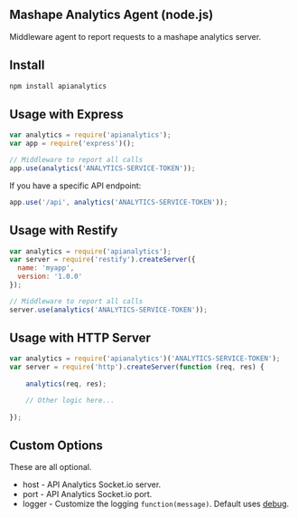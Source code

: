 Mashape Analytics Agent (node.js)
-------------------------------------------

Middleware agent to report requests to a mashape analytics server.

Install
-------

```bash
npm install apianalytics
```

Usage with Express
------------------

```javascript
var analytics = require('apianalytics');
var app = require('express')();

// Middleware to report all calls
app.use(analytics('ANALYTICS-SERVICE-TOKEN'));
```

If you have a specific API endpoint:
```javascript
app.use('/api', analytics('ANALYTICS-SERVICE-TOKEN'));
```

Usage with Restify
------------------

```javascript
var analytics = require('apianalytics');
var server = require('restify').createServer({
  name: 'myapp',
  version: '1.0.0'
});

// Middleware to report all calls
server.use(analytics('ANALYTICS-SERVICE-TOKEN'));
```

Usage with HTTP Server
----------------------

``` javascript
var analytics = require('apianalytics')('ANALYTICS-SERVICE-TOKEN');
var server = require('http').createServer(function (req, res) {
    
    analytics(req, res);

    // Other logic here...
    
});
```

Custom Options
--------------

These are all optional.

* host - API Analytics Socket.io server.
* port - API Analytics Socket.io port.  
* logger - Customize the logging `function(message)`. Default uses [debug](https://www.npmjs.org/package/debug).
